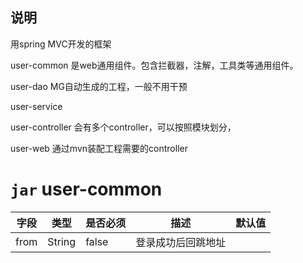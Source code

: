 ## 说明

用spring MVC开发的框架

user-common 是web通用组件。包含拦截器，注解，工具类等通用组件。

user-dao MG自动生成的工程，一般不用干预 

user-service

user-controller 会有多个controller，可以按照模块划分，

user-web 通过mvn装配工程需要的controller




# `jar` user-common


|字段|类型|是否必须|描述|默认值|
|---|---|---|---|---|
|from|String|false|登录成功后回跳地址|

